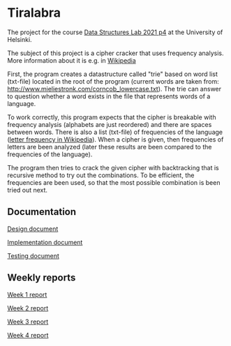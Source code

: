 # Tiralabra

The project for the course [Data Structures Lab 2021 p4](https://tiralabra.github.io/2021_p4/en/) at the University of Helsinki.

The subject of this project is a cipher cracker that uses frequency analysis. More information about it is e.g. in [Wikipedia](https://en.wikipedia.org/wiki/Frequency_analysis)

First, the program creates a datastructure called "trie" based on word list (txt-file) located in the root of the program (current words are taken from: http://www.mieliestronk.com/corncob_lowercase.txt). The trie can answer to question whether a word exists in the file that represents words of a language.

To work correctly, this program expects that the cipher is breakable with frequency analysis (alphabets are just reordered) and there are spaces between words. There is also a list (txt-file) of frequencies of the language ([letter frequency in Wikipedia](https://en.wikipedia.org/wiki/Letter_frequency)). When a cipher is given, then frequencies of letters are been analyzed (later these results are been compared to the frequencies of the language).

The program then tries to crack the given cipher with backtracking that is recursive method to try out the combinations. To be efficient, the frequencies are been used, so that the most possible combination is been tried out next.

## Documentation
[Design document](https://github.com/matiastamsi/tiralabra/blob/main/documentation/design_document.md)

[Implementation document](https://github.com/matiastamsi/tiralabra/blob/main/documentation/implementation_document.md)

[Testing document](https://github.com/matiastamsi/tiralabra/blob/main/documentation/testing_document.md)

## Weekly reports
[Week 1 report](https://github.com/matiastamsi/tiralabra/blob/main/documentation/week_1_report.md)

[Week 2 report](https://github.com/matiastamsi/tiralabra/blob/main/documentation/week_2_report.md)

[Week 3 report](https://github.com/matiastamsi/tiralabra/blob/main/documentation/week_3_report.md)

[Week 4 report](https://github.com/matiastamsi/tiralabra/blob/main/documentation/week_4_report.md)
